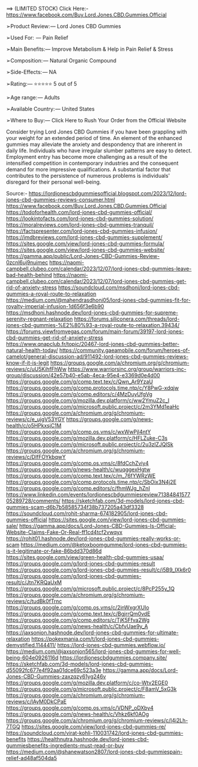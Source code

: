==> (LIMITED STOCK) Click Here:- https://www.facebook.com/Buy.Lord.Jones.CBD.Gummies.Official

➢Product Review: — Lord Jones CBD Gummies

➢Used For:  — Pain Relief

➢Main Benefits:— Improve Metabolism & Help in Pain Relief & Stress

➢Composition: — Natural Organic Compound

➢Side-Effects: — NA

➢Rating:— ⭐⭐⭐⭐⭐ 5 out of 5

➢Age range: — Adults

➢Available Country: — United States

➢Where to Buy:— Click Here to Rush Your Order from the Official Website

Consider trying Lord Jones CBD Gummies if you have been grappling with your weight for an extended period of time. An element of the enhanced gummies may alleviate the anxiety and despondency that are inherent in daily life. Individuals who have irregular slumber patterns are easy to detect. Employment entry has become more challenging as a result of the intensified competition in contemporary industries and the consequent demand for more impressive qualifications. A substantial factor that contributes to the persistence of numerous problems is individuals' disregard for their personal well-being.



Source:-
https://lordjonescbdgummiesofficial.blogspot.com/2023/12/lord-jones-cbd-gummies-reviews-consumer.html
https://www.facebook.com/Buy.Lord.Jones.CBD.Gummies.Official
https://todoforhealth.com/lord-jones-cbd-gummies-official/
https://lookintofacts.com/lord-jones-cbd-gummies-solution/
https://moralreviews.com/lord-jones-cbd-gummies-tranquil/
https://factspresenter.com/lord-jones-cbd-gummies-infusion/
https://imdbreviews.com/lord-jones-cbd-gummies-supplement/
https://sites.google.com/view/lord-jones-cbd-gummies-formula/
https://sites.google.com/view/lord-jones-cbd-gummies-website/
https://gamma.app/public/Lord-Jones-CBD-Gummies-Review-0zcnl6uj9nuimec
https://naomi-campbell.clubeo.com/calendar/2023/12/07/lord-jones-cbd-gummies-leave-bad-health-behind
https://naomi-campbell.clubeo.com/calendar/2023/12/07/lord-jones-cbd-gummies-get-rid-of-anxiety-stress
https://soundcloud.com/msdhoni/lord-jones-cbd-gummies-a-royal-route-to-relaxation
https://medium.com/@mahendrasdhoni05/lord-jones-cbd-gummies-fit-for-royalty-imperial-infusion-1d656f3e6b90
https://msdhoni.hashnode.dev/lord-jones-cbd-gummies-for-supreme-serenity-regnant-relaxation
https://forums.siliconera.com/threads/lord-jones-cbd-gummies-%E2%80%93-a-royal-route-to-relaxation.39434/
https://forums.viewfromvegas.com/forum/main-forum/39197-lord-jones-cbd-gummies-get-rid-of-anxiety-stress
https://www.qnapclub.fr/topic/20467-lord-jones-cbd-gummies-better-natural-health-today/
https://community.gaeamobile.com/forum/heroes-of-camelot/general-discussion-ad/911492-lord-jones-cbd-gummies-reviews-know-if-it-is-legit
https://groups.google.com/a/chromium.org/g/chromium-reviews/c/uU5KihfFhWw
https://www.warriorsinc.org/group/warriors-inc-group/discussion/42e57b40-e5ab-4eca-95e4-e3369d0e4d00
https://groups.google.com/g/comp.text.tex/c/Qwn_Ar9YzaU
https://groups.google.com/g/comp.protocols.time.ntp/c/Y8PwG-xdqjw
https://groups.google.com/g/comp.editors/c/4MzDuyUfgVg
https://groups.google.com/g/mozilla.dev.platform/c/ww2YmuZ2c_I
https://groups.google.com/g/microsoft.public.project/c/2m3YMd1eaHc
https://groups.google.com/a/chromium.org/g/chromium-reviews/c/e_ujgV53YGY
https://groups.google.com/g/news-health/c/o5HPkxsjC1M
https://groups.google.com/g/comp.os.vms/c/wxWwPjl4ntY
https://groups.google.com/g/mozilla.dev.platform/c/HFLZuke-C3s
https://groups.google.com/g/microsoft.public.project/c/2u3zlZJQlSk
https://groups.google.com/a/chromium.org/g/chromium-reviews/c/DlfFOYkbqwY
https://groups.google.com/g/comp.os.vms/c/8fdCchZviy4
https://groups.google.com/g/news-health/c/wuqggexHgtw
https://groups.google.com/g/comp.text.tex/c/m_76fYWRzWE
https://groups.google.com/g/comp.protocols.time.ntp/c/SbOix3N4j2E
https://groups.google.com/g/comp.editors/c/fhmWJg_hZnI
https://www.linkedin.com/events/lordjonescbdgummiesreview7138484157705289728/comments/
https://sketchfab.com/3d-models/lord-jones-cbd-gummies-scam-d6b7b58585734f38b737205a43df3328
https://soundcloud.com/rohit-sharma-674182905/lord-jones-cbd-gummies-official
https://sites.google.com/view/lord-jones-cbd-gummies-sale/
https://gamma.app/docs/Lord-Jones-CBD-Gummies-Is-Official-Website-Claims-Fake-Or-Real-ff1cd4tcf2vwqyx
https://rohit01.hashnode.dev/lord-jones-cbd-gummies-really-works-or-scam
https://medium.com/@ketoxboomgumme/lord-jones-cbd-gummies-is-it-legitimate-or-fake-86bdd370d86d
https://sites.google.com/view/green-health-cbd-gummies-usaa/
https://groups.google.com/g/lord-jones-cbd-gummies-result
https://groups.google.com/g/lord-jones-cbd-gummies-result/c/i5B9_IXk6r0
https://groups.google.com/g/lord-jones-cbd-gummies-result/c/Jtn7KRQaUxM
https://groups.google.com/g/microsoft.public.project/c/8PcP255y_1Q
https://groups.google.com/a/chromium.org/g/chromium-reviews/c/tudBk0fTrnc
https://groups.google.com/g/comp.os.vms/c/2inWxgrXUIo
https://groups.google.com/g/comp.text.tex/c/BgjrrQm0vdE
https://groups.google.com/g/comp.editors/c/TjK5Ffva2Wg
https://groups.google.com/g/news-health/c/CbfvUae9y_A
https://jaxsonjon.hashnode.dev/lord-jones-cbd-gummies-for-ultimate-relaxation
https://pokexmania.com/t/lord-jones-cbd-gummies-demystified.1144411/
https://lord-jones-cbd-gummies.webflow.io/
https://medium.com/@jaxsonjon565/lord-jones-cbd-gummies-for-well-being-604e0926116d
https://lordjonescbdgummies.company.site/
https://sketchfab.com/3d-models/lord-jones-cbd-gummies-d55092fc677e4f92aa01dce69c523a3e
https://gamma.app/docs/Lord-Jones-CBD-Gummies-zaxzqzy61yg246v
https://groups.google.com/g/mozilla.dev.platform/c/co-Wtv2EGE0
https://groups.google.com/g/microsoft.public.project/c/F8amV_5xG3k
https://groups.google.com/a/chromium.org/g/chromium-reviews/c/lAyM0DkCPaE
https://groups.google.com/g/comp.os.vms/c/VDNP_oDXby4
https://groups.google.com/g/news-health/c/Vhkz6kf0AOg
https://groups.google.com/a/chromium.org/g/chromium-reviews/c/I4i2Lh-7TGQ
https://sites.google.com/view/lord-jones-cbd-gummies-re/
https://soundcloud.com/virat-kohli-110031742/lord-jones-cbd-gummies-benefits
https://healthnutra.hashnode.dev/lord-jones-cbd-gummiesbenefits-ingredients-must-read-or-buy
https://medium.com/@shanewatson2807/lord-jones-cbd-gummiespain-relief-ad48af504da5

